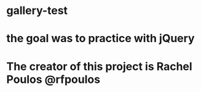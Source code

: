 # gallery-test
# the goal was to practice with jQuery
# The creator of this project is Rachel Poulos @rfpoulos
